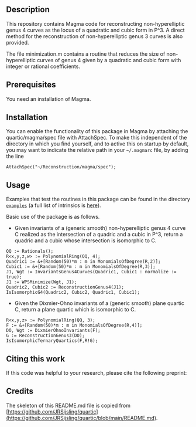 Description
--
This repository contains Magma code for reconstructing non-hyperelliptic genus 4 curves as the locus of a quadratic and cubic form in P^3.
A direct method for the reconstruction of non-hyperelliptic genus 3 curves is also provided.

The file minimization.m contains a routine that reduces the size of non-hyperelliptic curves of genus 4 given by a quadratic and cubic form with integer or rational coefficients. 

Prerequisites
--
You need an installation of Magma.

Installation
--
You can enable the functionality of this package in Magma by attaching the quartic/magma/spec file with AttachSpec. To make this independent of the directory in which you find yourself, and to active this on startup by default, you may want to indicate the relative path in your `~/.magmarc` file, by adding the line
```
AttachSpec("~/Reconstruction/magma/spec");
```

Usage
--
Examples that test the routines in this package can be found in the directory
[`examples`](examples) (a full list of intrinsics is [here](intrinsics.md)).

Basic use of the package is as follows.

* Given invariants of a (generic smooth) non-hyperelliptic genus 4 curve C realized as the intersection of a quadric and a cubic in P^3, return a quadric and a cubic whose intersection is isomorphic to C.

```
QQ := Rationals();
R<x,y,z,w> := PolynomialRing(QQ, 4);
Quadric1 := &+[Random(50)*m : m in MonomialsOfDegree(R,2)];
Cubic1 := &+[Random(50)*m : m in MonomialsOfDegree(R,3)];
J1, Wgt := InvariantsGenus4Curves(Quadric1, Cubic1 : normalize := true);
J1 := WPSMinimize(Wgt, J1);
Quadric2, Cubic2 := ReconstructionGenus4(J1);
IsIsomorphicG4(Quadric2, Cubic2, Quadric1, Cubic1);
```

* Given the Dixmier-Ohno invariants of a (generic smooth) plane quartic C, return a plane quartic which is isomorphic to C.

```
R<x,y,z> := PolynomialRing(QQ, 3);
F := &+[Random(50)*m : m in MonomialsOfDegree(R,4)];
DO, Wgt := DixmierOhnoInvariants(F);
G := ReconstructionGenus3(DO);
IsIsomorphicTernaryQuartics(F,R!G);
```

Citing this work
--
If this code was helpful to your research, please cite the following preprint:

Credits
--
The skeleton of this README.md file is copied from [https://github.com/JRSijsling/quartic](https://github.com/JRSijsling/quartic/blob/main/README.md).

